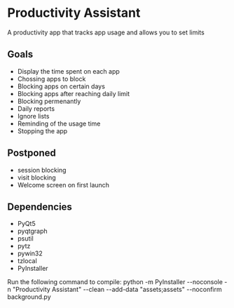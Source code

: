 # Productivity Assistant

A productivity app that tracks app usage and allows you to set limits

## Goals

- Display the time spent on each app
- Chossing apps to block
- Blocking apps on certain days
- Blocking apps after reaching daily limit
- Blocking permenantly
- Daily reports
- Ignore lists
- Reminding of the usage time
- Stopping the app

## Postponed

- session blocking
- visit blocking
- Welcome screen on first launch

## Dependencies

- PyQt5
- pyqtgraph
- psutil
- pytz
- pywin32
- tzlocal
- PyInstaller

Run the following command to compile:
python -m PyInstaller --noconsole -n "Productivity Assistant" --clean --add-data "assets;assets" --noconfirm background.py